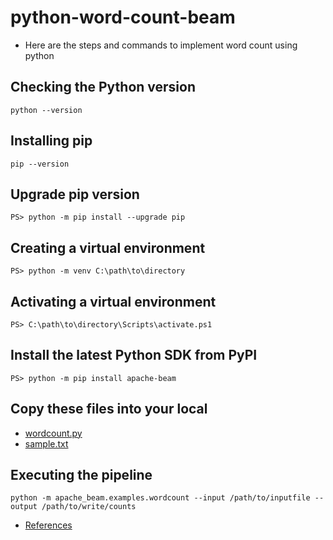 # python-word-count-beam
- Here are the steps and commands to implement word count using python 

## Checking the Python version
`python --version`

## Installing pip
`pip --version`

## Upgrade pip version
`PS> python -m pip install --upgrade pip`

## Creating a virtual environment
`PS> python -m venv C:\path\to\directory`

## Activating a virtual environment
`PS> C:\path\to\directory\Scripts\activate.ps1`

## Install the latest Python SDK from PyPI
`PS> python -m pip install apache-beam`

## Copy these files into your local
- [wordcount.py](https://github.com/TejaswiNallavolu/python-word-count-beam/blob/main/wordcount.py)
- [sample.txt](https://github.com/TejaswiNallavolu/python-word-count-beam/blob/main/sample.txt)

## Executing the pipeline
`python -m apache_beam.examples.wordcount --input /path/to/inputfile --output /path/to/write/counts`


- [References](https://beam.apache.org/get-started/quickstart-py/)
